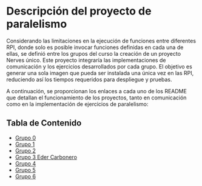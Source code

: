 # Descripción del proyecto de paralelismo

Considerando las limitaciones en la ejecución de funciones entre diferentes RPI, donde solo es posible invocar funciones definidas en cada una de ellas, se definió entre los grupos del curso la creación de un proyecto Nerves único. Este proyecto integraría las implementaciones de comunicación y los ejercicios desarrollados por cada grupo. El objetivo es generar una sola imagen que pueda ser instalada una única vez en las RPI, reduciendo así los tiempos requeridos para despliegue y pruebas.

A continuación, se proporcionan los enlaces a cada uno de los README que detallan el funcionamiento de los proyectos, tanto en comunicación como en la implementación de ejercicios de paralelismo:

## Tabla de Contenido

- [Grupo 0](lib/grupo_0/README.md)
- [Grupo 1](#Grupo-1)
- [Grupo 2](lib/grupo_2/README.md)
- [Grupo 3 Eder Carbonero](lib/grupo_3/cluster/README.md)
- [Grupo 4](lib/grupo_4/cluster.md)
- [Grupo 5](lib/grupo_5/project/README.md)
- [Grupo 6](#Grupo-6)
